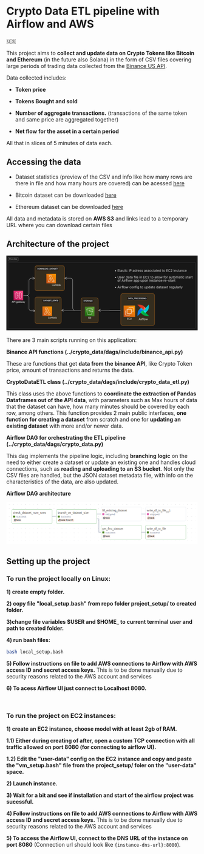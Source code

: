 # Crypto Data ETL pipeline with Airflow and AWS 

:us:

This project aims to **collect and update data on Crypto Tokens like Bitcoin and Ethereum** (in the future also Solana) in the form of CSV files covering large periods of trading data collected from the [Binance US API](https://docs.binance.us/#introduction).

Data collected includes: 

* **Token price**

* **Tokens Bought and sold**

* **Number of aggregate transactions.** (transactions of the same token and same price are aggregated together)

* **Net flow for the asset in a certain period**

All that in slices of 5 minutes of data each.


## Accessing the data 

* Dataset statistics (preview of the CSV and info like how many rows are there in file and how many hours are covered) can be acessed  [here](https://jr6cd1g42j.execute-api.us-east-2.amazonaws.com/stage1/dashboard)

* Bitcoin dataset can be downloaded  [here](https://czmejpeff7.execute-api.us-east-2.amazonaws.com/geturl?token=btc)

* Ethereum dataset can be downloaded  [here](https://czmejpeff7.execute-api.us-east-2.amazonaws.com/geturl?token=eth)

All data and metadata is stored on **AWS S3** and links lead to a temporary URL where you can download certain files


## Architecture of the project

![](architecture.png)


There are 3 main scripts running on this application:

**Binance API functions (../crypto_data/dags/include/binance_api.py)**

These are functions that get **data from the binance API**, like Crypto Token price, amount of transactions and returns the data.

**CryptoDataETL class (../crypto_data/dags/include/crypto_data_etl.py)**

This class uses the above functions to **coordinate the extraction of Pandas Dataframes out of the API data**, with parameters such as Max hours of data that the dataset can have, how many minutes should be covered by each row, among others. This function provides 2 main public interfaces, **one function for creating a dataset** from scratch and one for **updating an existing dataset** with more and/or newer data.

**Airflow DAG for orchestrating the ETL pipeline (../crypto_data/dags/crypto_data.py)**

This dag implements the pipeline logic, including **branching logic** on the need to either create a dataset or update an existing one and handles cloud connections, such as **reading and uploading to an S3 bucket**.
Not only the CSV files are handled, but the JSON dataset metadata file, with info on the characteristics of the data, are also updated.

**Airflow DAG architecture**

![](airflow_dag.png)


## Setting up the project

### To run the project locally on Linux:

**1) create empty folder.**

**2) copy file "local_setup.bash" from repo folder project_setup/ to created folder.**

**3)change file variables $USER and $HOME_ to current terminal user and path to created folder.**

**4) run bash files:**
```bash
bash local_setup.bash
```

**5) Follow instructions on file to add AWS connections to Airflow with AWS access ID and secret access keys.**
This is to be done manually due to security reasons related to the AWS account and services

**6) To acess Airflow UI just connect to Localhost 8080.**

<br>


### To run the project on EC2 instances:

**1) create an EC2 instance, choose model with at least 2gb of RAM.**

**1.1) Either during creating of after, open a custom TCP connection with all traffic allowed on port 8080 (for connecting to airflow UI).**

**1.2) Edit the "user-data" config on the EC2 instance and copy and paste the "vm_setup.bash" file from the project_setup/ foler on the "user-data" space.**

**2) Launch instance.**

**3) Wait for a bit and see if installation and start of the airflow project was sucessful.**

**4) Follow instructions on file to add AWS connections to Airflow with AWS access ID and secret access keys.**
This is to be done manually due to security reasons related to the AWS account and services

**5) To access the Airflow UI, connect to the DNS URL of the instance on port 8080** 
(Connection url should look like `{instance-dns-url}:8080`).




